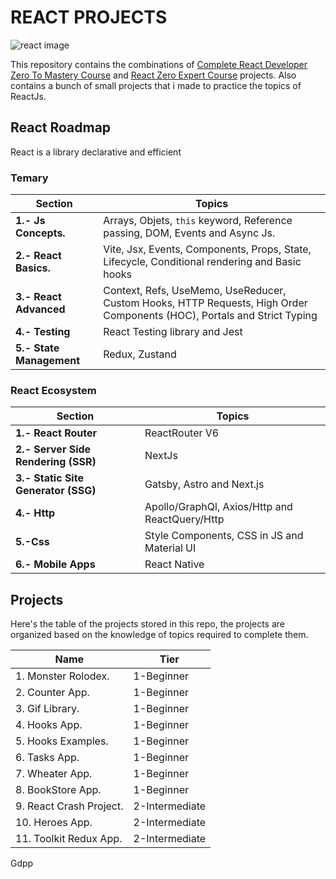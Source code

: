 # REACT PROJECTS

![react image](https://images.unsplash.com/photo-1633356122102-3fe601e05bd2?ixlib=rb-4.0.3&ixid=MnwxMjA3fDB8MHxwaG90by1wYWdlfHx8fGVufDB8fHx8&auto=format&fit=crop&w=1170&q=80)

This repository contains the combinations of [Complete React Developer Zero To Mastery Course](https://www.udemy.com/course/complete-react-developer-zero-to-mastery/) and [React Zero Expert Course](https://www.udemy.com/course/react-cero-experto/) projects. Also contains a bunch of small projects that i made to practice the topics of ReactJs.

## React Roadmap

React is a library declarative and efficient

### Temary

| Section                  | Topics                                                                                                                  |
| ------------------------ | ----------------------------------------------------------------------------------------------------------------------- |
| **1.- Js Concepts.**     | Arrays, Objets, `this` keyword, Reference passing, DOM, Events and Async Js.                                            |
| **2.- React Basics.**    | Vite, Jsx, Events, Components, Props, State, Lifecycle, Conditional rendering and Basic hooks                           |
| **3.- React Advanced**   | Context, Refs, UseMemo, UseReducer, Custom Hooks, HTTP Requests, High Order Components (HOC), Portals and Strict Typing |
| **4.- Testing**          | React Testing library and Jest                                                                                          |
| **5.- State Management** | Redux, Zustand                                                                                                          |

### React Ecosystem

| Section                             | Topics                                         |
| ----------------------------------- | ---------------------------------------------- |
| **1.- React Router**                | ReactRouter V6                                 |
| **2.- Server Side Rendering (SSR)** | NextJs                                         |
| **3.- Static Site Generator (SSG)** | Gatsby, Astro and Next.js                      |
| **4.- Http**                        | Apollo/GraphQl, Axios/Http and ReactQuery/Http |
| **5.-Css**                          | Style Components, CSS in JS and Material UI    |
| **6.- Mobile Apps**                 | React Native                                   |

## Projects

Here's the table of the projects stored in this repo, the projects are organized based on the knowledge of topics required to complete them.

| Name                    | Tier           |
| ----------------------- | -------------- |
| 1. Monster Rolodex.     | 1-Beginner     |
| 2. Counter App.         | 1-Beginner     |
| 3. Gif Library.         | 1-Beginner     |
| 4. Hooks App.           | 1-Beginner     |
| 5. Hooks Examples.      | 1-Beginner     |
| 6. Tasks App.           | 1-Beginner     |
| 7. Wheater App.         | 1-Beginner     |
| 8. BookStore App.       | 1-Beginner     |
| 9. React Crash Project. | 2-Intermediate |
| 10. Heroes App.         | 2-Intermediate |
| 11. Toolkit Redux App.  | 2-Intermediate |

Gdpp
